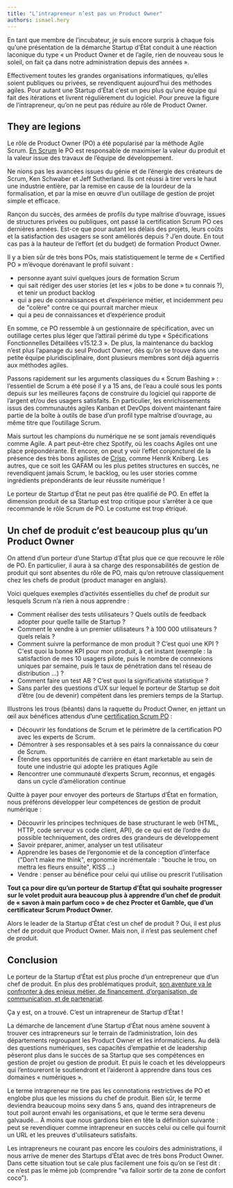 ```yaml
---
title: "L’intrapreneur n’est pas un Product Owner"
authors: ismael.hery
---
```


En tant que membre de l’incubateur, je suis encore surpris à chaque fois qu’une présentation de la démarche Startup d’État conduit à une réaction laconique du type « un Product Owner et de l’agile, rien de nouveau sous le soleil, on fait ça dans notre administration depuis des années ».

Effectivement toutes les grandes organisations informatiques, qu’elles soient publiques ou privées, se revendiquent aujourd’hui des méthodes agiles. Pour autant une Startup d’État c’est un peu plus qu’une équipe qui fait des itérations et livrent régulièrement du logiciel. Pour preuve la figure de l’intrapreneur, qu’on ne peut pas réduire au rôle de Product Owner.

<!--more-->

## They are legions

Le rôle de Product Owner (PO) a été popularisé par la méthode Agile Scrum. [En Scrum](https://www.scrumguides.org/scrum-guide.html#team-po) le PO est responsable de maximiser la valeur du produit et la valeur issue des travaux de l’équipe de développement.

Ne nions pas les avancées issues du génie et de l’énergie des créateurs de Scrum, Ken Schwaber et Jeff Sutherland. Ils ont réussi à tirer vers le haut une industrie entière, par la remise en cause de la lourdeur de la formalisation, et par la mise en œuvre d’un outillage de gestion de projet simple et efficace.

Rançon du succès, des armées de profils du type maîtrise d’ouvrage, issues de structures privées ou publiques, ont passé la certification Scrum PO ces dernières années. Est-ce que pour autant les délais des projets, leurs coûts et la satisfaction des usagers se sont améliorés depuis ? J’en doute. En tout cas pas à la hauteur de l’effort (et du budget) de formation Product Owner.

Il y a bien sûr de très bons POs, mais statistiquement le terme de « Certified PO » m’évoque dorénavant le profil suivant :

* personne ayant suivi quelques jours de formation Scrum
* qui sait rédiger des user stories (et les « jobs to be done » tu connais ?), et tenir un product backlog
* qui a peu de connaissances et d’expérience métier, et incidemment peu de "colère" contre ce qui pourrait marcher mieux 
* qui a peu de connaissances et d’expérience produit

En somme, ce PO ressemble à un gestionnaire de spécification, avec un outillage certes plus léger que l’attirail périmé du type « Spécifications Fonctionnelles Détaillées v15.12.3 ». De plus, la maintenance du backlog n’est plus l’apanage du seul Product Owner, dès qu’on se trouve dans une petite équipe pluridisciplinaire, dont plusieurs membres sont déjà aguerris aux méthodes agiles.

Passons rapidement sur les arguments classiques du « Scrum Bashing » : l’essentiel de Scrum a été posé il y a 15 ans, de l’eau a coulé sous les ponts depuis sur les meilleures façons de construire du logiciel qui rapporte de l’argent et/ou des usagers satisfaits. En particulier, les enrichissements issus des communautés agiles Kanban et DevOps doivent maintenant faire partie de la boîte à outils de base d’un profil type maîtrise d’ouvrage, au même titre que l’outillage Scrum.

Mais surtout les champions du numérique ne se sont jamais revendiqués comme Agile. A part peut-être chez Spotify, où les coachs Agiles ont une place prépondérante. Et encore, on peut y voir l’effet conjoncturel de la présence des très bons agilistes de [Crisp](http://dna.crisp.se/docs/index.html), comme Henrik Kniberg. Les autres, que ce soit les GAFAM ou les plus petites structures en succès, ne revendiquent jamais Scrum, le backlog, ou les user stories comme ingrédients prépondérants de leur réussite numérique !

Le porteur de Startup d’État ne peut pas être qualifié de PO. En effet la dimension produit de sa Startup est trop critique pour s’arrêter à ce que recommande le rôle Scrum de PO. Le costume est trop étriqué.

## Un chef de produit c’est beaucoup plus qu’un Product Owner

On attend d’un porteur d’une Startup d’État plus que ce que recouvre le rôle de PO. En particulier, il aura à sa charge des responsabilités de gestion de produit qui sont absentes du rôle de PO, mais qu’on retrouve classiquement chez les chefs de produit (product manager en anglais).

Voici quelques exemples d’activités essentielles du chef de produit sur lesquels Scrum n’a rien à nous apprendre :

* Comment réaliser des tests utilisateurs ? Quels outils de feedback adopter pour quelle taille de Startup ?
* Comment le vendre à un premier utilisateurs ? à 100 000 utilisateurs ? quels relais ?
* Comment suivre la performance de mon produit ? C’est quoi une KPI ? C'est quoi la bonne KPI pour mon produit, à cet instant (exemple : la satisfaction de mes 10 usagers pilote, puis le nombre de connexions uniques par semaine, puis le taux de pénétration dans tel réseau de distribution ...) ?
* Comment faire un test AB ? C’est quoi la significativité statistique ? 
* Sans parler des questions d’UX sur lequel le porteur de Startup se doit d’être (ou de devenir) compétent dans les premiers temps de la Startup.

Illustrons les trous (béants) dans la raquette du Product Owner, en jettant un œil aux bénéfices attendus d’une [certification Scrum PO](https://www.scrumalliance.org/certifications/practitioners/cspo-certification) :

* Découvrir les fondations de Scrum et le périmètre de la certification PO avec les experts de Scrum.
* Démontrer à ses responsables et à ses pairs la connaissance du cœur de Scrum.
* Étendre ses opportunités de carrière en étant marketable au sein de toute une industrie qui adopte les pratiques Agile
* Rencontrer une communauté d’experts Scrum, reconnus, et engagés dans un cycle d’amélioration continue

Quitte à payer pour envoyer des porteurs de Startups d’État en formation, nous préférons développer leur compétences de gestion de produit numérique :

* Découvrir les principes techniques de base structurant le web (HTML, HTTP, code serveur vs code client, API), de ce qui est de l’ordre du possible techniquement, des ordres des grandeurs de développement
* Savoir préparer, animer, analyser un test utilisateur
* Apprendre les bases de l’ergonomie et de la conception d’interface ("Don’t make me think", ergonomie incrémentale : "bouche le trou, on mettra les fleurs ensuite", KISS ...)
* Vendre : penser au bénéfice pour celui qui utilise ou prescrit l'utilisation

__Tout ça pour dire qu’un porteur de Startup d’État qui souhaite progresser sur le volet produit aura beaucoup plus à apprendre d’un chef de produit de « savon à main parfum coco » de chez Procter et Gamble, que d’un certificateur Scrum Product Owner.__

Alors le leader de la Startup d’État c’est un chef de produit ? Oui, il est plus chef de produit que Product Owner. Mais non, il n’est pas seulement chef de produit.

## Conclusion

Le porteur de la Startup d’État est plus proche d’un entrepreneur que d’un chef de produit. En plus des problématiques produit, [son aventure va le confronter à des enjeux métier, de financement, d’organisation, de communication, et de partenariat](https://beta.gouv.fr/2017/02/16/intrapreneur-startup-d-etat.html).

Ça y est, on a trouvé. C’est un intrapreneur de Startup d’État !

La démarche de lancement d’une Startup d’État nous amène souvent à trouver ces intrapreneurs sur le terrain de l’administration, loin des départements regroupant les Product Owner et les informaticiens. Au delà des questions numériques, ses capacités d’empathie et de leadership pèseront plus dans le succès de sa Startup que ses compétences en gestion de projet ou gestion de produit. Et puis le coach et les développeurs qui l’entoureront le soutiendront et l’aideront à apprendre dans tous ces domaines « numériques ».

Le terme intrapreneur ne tire pas les connotations restrictives de PO et englobe plus que les missions du chef de produit. Bien sûr, le terme deviendra beaucoup moins sexy dans 5 ans, quand des intrapreneurs de tout poil auront envahi les organisations, et que le terme sera devenu galvaudé… À moins que nous gardions bien en tête la définition suivante : peut se revendiquer comme intrapreneur en succès celui ou celle qui fournit un URL et les preuves d'utilisateurs satisfaits.

Les intrapreneurs ne courant pas encore les couloirs des administrations, il nous arrive de mener des Startups d’État avec de très bons Product Owner. Dans cette situation tout se cale plus facilement une fois qu’on se l’est dit : ce n’est pas le même job (comprendre "va falloir sortir de ta zone de confort coco").

